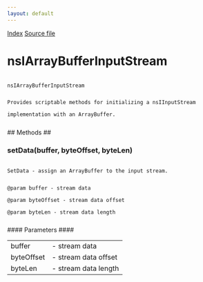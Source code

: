 ```yaml
---
layout: default
---
```

<div id='links'><a href="../index.html">Index</a>
<a href="http://dxr.mozilla.org/mozilla-central/source/netwerk/base/public/nsIArrayBufferInputStream.idl">Source file</a>
</div>

# nsIArrayBufferInputStream #
<code>  
nsIArrayBufferInputStream  
  
Provides scriptable methods for initializing a nsIInputStream  
implementation with an ArrayBuffer.  
  
</code>
## Methods ##

### setData(buffer, byteOffset, byteLen) ###
<code>  
SetData - assign an ArrayBuffer to the input stream.  
  
@param buffer    - stream data  
@param byteOffset - stream data offset  
@param byteLen - stream data length  
  
</code>
#### Parameters ####

<table>

<tr>
<td>buffer</td>
<td>- stream data  
</td>
</tr>

<tr>
<td>byteOffset</td>
<td>- stream data offset  
</td>
</tr>

<tr>
<td>byteLen</td>
<td>- stream data length  
</td>
</tr>

</table>
